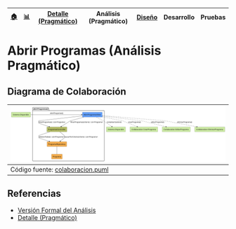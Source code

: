 <div align=right>
 
|[🏠️](../../../README.md)|[ 📊](https://raw.githubusercontent.com/mmasias/pySigHor/main/images/RUP/99-seguimiento/diagrama-contexto-administrador.svg)|[Detalle (Pragmático)](../../../00-casos-uso/02-detalle/abrirProgramas/README.md)|**Análisis (Pragmático)**|[Diseño](../../../../RUP/02-diseno/casos-uso/abrirProgramas/README.md)|Desarrollo|Pruebas|
|-|-|-|-|-|-|-|

</div>

# Abrir Programas (Análisis Pragmático)

## Diagrama de Colaboración

<div align=center>

|![Análisis: abrirProgramas()](/images/RUP/01-analisis/casos-uso/abrirProgramas/abrirProgramas-analisis.svg)|
|-|
|Código fuente: [colaboracion.puml](../../../../RUP/01-analisis/casos-uso/abrirProgramas/colaboracion.puml)|

</div>

## Referencias

- [Versión Formal del Análisis](../../../../RUP/01-analisis/casos-uso/abrirProgramas/README.md)
- [Detalle (Pragmático)](../../../00-casos-uso/02-detalle/abrirProgramas/README.md)
